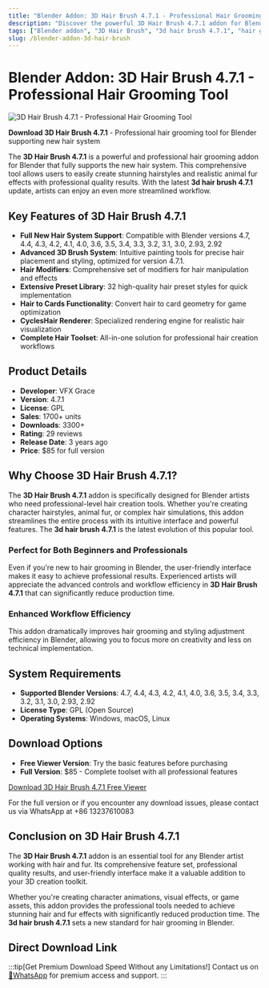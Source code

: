 ```yaml
---
title: "Blender Addon: 3D Hair Brush 4.7.1 - Professional Hair Grooming Tool"
description: "Discover the powerful 3D Hair Brush 4.7.1 addon for Blender. Create stunning hairstyles and animal fur with this professional hair grooming tool supporting the new hair system."
tags: ["Blender addon", "3D Hair Brush", "3d hair brush 4.7.1", "hair grooming", "hair styling", "VFX Grace", "Blender hair tool"]
slug: /blender-addon-3d-hair-brush
---
```


# Blender Addon: 3D Hair Brush 4.7.1 - Professional Hair Grooming Tool

![3D Hair Brush 4.7.1 - Professional Hair Grooming Tool](/img/3d-hair-brush-v3-main.jpg)

**Download 3D Hair Brush 4.7.1** - Professional hair grooming tool for Blender supporting new hair system

The **3D Hair Brush 4.7.1** is a powerful and professional hair grooming addon for Blender that fully supports the new hair system. This comprehensive tool allows users to easily create stunning hairstyles and realistic animal fur effects with professional quality results. With the latest **3d hair brush 4.7.1** update, artists can enjoy an even more streamlined workflow.

## Key Features of 3D Hair Brush 4.7.1

- **Full New Hair System Support**: Compatible with Blender versions 4.7, 4.4, 4.3, 4.2, 4.1, 4.0, 3.6, 3.5, 3.4, 3.3, 3.2, 3.1, 3.0, 2.93, 2.92
- **Advanced 3D Brush System**: Intuitive painting tools for precise hair placement and styling, optimized for version 4.7.1.
- **Hair Modifiers**: Comprehensive set of modifiers for hair manipulation and effects
- **Extensive Preset Library**: 32 high-quality hair preset styles for quick implementation
- **Hair to Cards Functionality**: Convert hair to card geometry for game optimization
- **CyclesHair Renderer**: Specialized rendering engine for realistic hair visualization
- **Complete Hair Toolset**: All-in-one solution for professional hair creation workflows

## Product Details

- **Developer**: VFX Grace
- **Version**: 4.7.1
- **License**: GPL
- **Sales**: 1700+ units
- **Downloads**: 3300+
- **Rating**: 29 reviews
- **Release Date**: 3 years ago
- **Price**: $85 for full version

## Why Choose 3D Hair Brush 4.7.1?

The **3D Hair Brush 4.7.1** addon is specifically designed for Blender artists who need professional-level hair creation tools. Whether you're creating character hairstyles, animal fur, or complex hair simulations, this addon streamlines the entire process with its intuitive interface and powerful features. The **3d hair brush 4.7.1** is the latest evolution of this popular tool.

### Perfect for Both Beginners and Professionals

Even if you're new to hair grooming in Blender, the user-friendly interface makes it easy to achieve professional results. Experienced artists will appreciate the advanced controls and workflow efficiency in **3D Hair Brush 4.7.1** that can significantly reduce production time.

### Enhanced Workflow Efficiency

This addon dramatically improves hair grooming and styling adjustment efficiency in Blender, allowing you to focus more on creativity and less on technical implementation.

## System Requirements

- **Supported Blender Versions**: 4.7, 4.4, 4.3, 4.2, 4.1, 4.0, 3.6, 3.5, 3.4, 3.3, 3.2, 3.1, 3.0, 2.93, 2.92
- **License Type**: GPL (Open Source)
- **Operating Systems**: Windows, macOS, Linux

## Download Options

- **Free Viewer Version**: Try the basic features before purchasing
- **Full Version**: $85 - Complete toolset with all professional features

[Download 3D Hair Brush 4.7.1 Free Viewer](https://superhivemarket.com/products/blender-addon--3d-hair-brush-v3)

For the full version or if you encounter any download issues, please contact us via WhatsApp at +86 13237610083

## Conclusion on 3D Hair Brush 4.7.1

The **3D Hair Brush 4.7.1** addon is an essential tool for any Blender artist working with hair and fur. Its comprehensive feature set, professional quality results, and user-friendly interface make it a valuable addition to your 3D creation toolkit.

Whether you're creating character animations, visual effects, or game assets, this addon provides the professional tools needed to achieve stunning hair and fur effects with significantly reduced production time. The **3d hair brush 4.7.1** sets a new standard for hair grooming in Blender.

## Direct Download Link
:::tip[Get Premium Download Speed Without any Limitations!]
Contact us on [💬WhatsApp](https://wa.me/+8613237610083) for premium  access and support.
:::